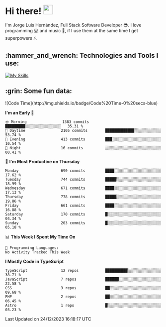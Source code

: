 <h1 align="left">
 <abc>
  <br>Hi there! <img src="https://user-images.githubusercontent.com/42378118/110234147-e3259600-7f4e-11eb-95be-0c4047144dea.gif" width="30"><br>
 </abc>
</h1>

I'm Jorge Luis Hernández, Full Stack Software Developer :sunglasses:. I love programming :computer: and music :musical_score:, if I use them at the same time I get superpowers :zap:. 


<h2 align="left">:hammer_and_wrench: Technologies and Tools I use:</h2>

[![My Skills](https://skillicons.dev/icons?i=js,ts,html,css,py,vue,react,next,nest,postgres,mysql)](https://skillicons.dev)

<h2 align="left">:grin: Some fun data:</h2>
<!--START_SECTION:waka-->
![Code Time](http://img.shields.io/badge/Code%20Time-0%20secs-blue)

**I'm an Early 🐤** 

```text
🌞 Morning                1383 commits        █████████░░░░░░░░░░░░░░░░   35.31 % 
🌆 Daytime                2105 commits        █████████████░░░░░░░░░░░░   53.74 % 
🌃 Evening                413 commits         ███░░░░░░░░░░░░░░░░░░░░░░   10.54 % 
🌙 Night                  16 commits          ░░░░░░░░░░░░░░░░░░░░░░░░░   00.41 % 
```
📅 **I'm Most Productive on Thursday** 

```text
Monday                   690 commits         ████░░░░░░░░░░░░░░░░░░░░░   17.62 % 
Tuesday                  744 commits         █████░░░░░░░░░░░░░░░░░░░░   18.99 % 
Wednesday                671 commits         ████░░░░░░░░░░░░░░░░░░░░░   17.13 % 
Thursday                 778 commits         █████░░░░░░░░░░░░░░░░░░░░   19.86 % 
Friday                   661 commits         ████░░░░░░░░░░░░░░░░░░░░░   16.88 % 
Saturday                 170 commits         █░░░░░░░░░░░░░░░░░░░░░░░░   04.34 % 
Sunday                   203 commits         █░░░░░░░░░░░░░░░░░░░░░░░░   05.18 % 
```


📊 **This Week I Spent My Time On** 

```text
💬 Programming Languages: 
No Activity Tracked This Week
```

**I Mostly Code in TypeScript** 

```text
TypeScript               12 repos            ██████████░░░░░░░░░░░░░░░   38.71 % 
JavaScript               7 repos             ██████░░░░░░░░░░░░░░░░░░░   22.58 % 
CSS                      3 repos             ██░░░░░░░░░░░░░░░░░░░░░░░   09.68 % 
PHP                      2 repos             ██░░░░░░░░░░░░░░░░░░░░░░░   06.45 % 
Astro                    1 repo              █░░░░░░░░░░░░░░░░░░░░░░░░   03.23 % 
```




 Last Updated on 24/12/2023 16:18:17 UTC
<!--END_SECTION:waka-->
